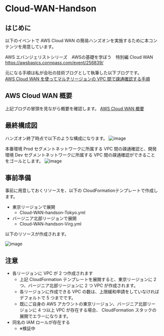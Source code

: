 # Cloud-WAN-Handson
## はじめに
以下のイベントで AWS Cloud WAN の簡易ハンズオンを実施するために本コンテンツを用意しています。

AWS エバンジェリストシリーズ　AWSの基礎を学ぼう　特別編 Cloud WAN  
https://awsbasics.connpass.com/event/256839/  

元になる手順は私が会社の技術ブログとして執筆した以下ブログです。  
[AWS Cloud WAN を使ってマルチリージョンの VPC 間で疎通確認する手順](https://blog.serverworks.co.jp/cloud-wan-vpc)  

## AWS Cloud WAN 概要
上記ブログの冒頭を見ながら概要を確認します。
[AWS Cloud WAN 概要](https://blog.serverworks.co.jp/cloud-wan-vpc#AWS-Cloud-WAN-%E6%A6%82%E8%A6%81)

## 最終構成図
ハンズオン終了時点で以下のような構成になります。
![image](https://user-images.githubusercontent.com/86865300/187497711-64797d41-1ce3-4c03-81bd-ad1e15e07924.png)

本番環境 Prod セグメントネットワークに所属する VPC 間の疎通確認と、開発環境 Dev セグメントネットワークに所属する VPC 間の疎通確認ができることをゴールとします。
![image](https://user-images.githubusercontent.com/86865300/187498113-afdfa1c2-a876-4af4-b23c-7e61bd68dbbe.png)


## 事前準備

事前に用意しておくリソースを、以下の CloudFormationテンプレートで作成します。
- 東京リージョンで展開
   - Cloud-WAN-handson-Tokyo.yml
- バージニア北部リージョンで展開
   - Cloud-WAN-handson-Virg.yml

以下のリソースが作成されます。

![image](https://user-images.githubusercontent.com/86865300/187493238-db8b0de4-3750-49c1-b1fd-d4aa952cc50a.png)

## 注意
- 各リージョンに VPC が 2 つ作成されます
   - 上記 CloudFormation テンプレートを展開すると、東京リージョンに 2 つ、バージニア北部リージョンに 2 つ VPC が作成されます。
   - 各リージョンに作成できる VPC の数は、上限緩和申請をしていなければデフォルトで 5 つまでです。
   - 既にご自身の AWS アカウントの東京リージョン、バージニア北部リージョンに 4 つ以上 VPC が存在する場合、 CloudFormation スタックの展開でエラーになります。
- 同名の IAM ロールが存在する
   - ※検証中
